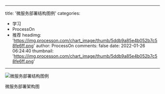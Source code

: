 
---
title: '微服务部署结构图例'
categories: 
 - 学习
 - ProcessOn
 - 推荐
headimg: 'https://img.processon.com/chart_image/thumb/5ddb9a85e4b052b7c58fe6ff.png'
author: ProcessOn
comments: false
date: 2022-01-26 06:24:40
thumbnail: 'https://img.processon.com/chart_image/thumb/5ddb9a85e4b052b7c58fe6ff.png'
---

<div>   
<img class="thumb" alt="微服务部署结构图例" src="https://img.processon.com/chart_image/thumb/5ddb9a85e4b052b7c58fe6ff.png" referrerpolicy="no-referrer">
<p>微服务部署架构图</p>  
</div>
            